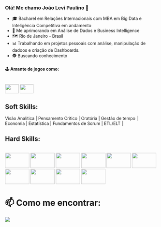 ### Olá! Me chamo João Levi Paulino 👋


- 🎓 Bacharel em Relações Internacionais com MBA em Big Data e Inteligência Competitiva em andamento
- 📖 Me aprimorando em Análise de Dados e Business Intelligence
- 🗺️ Rio de Janeiro - Brasil
- 📊 Trabalhando em projetos pessoais com análise, manipulação de dadoos e criação de Dashboards.
- 🕵️ Buscando conhecimento

#### 🕹️ Amante de jogos como:
<div style="display: inline_block"><br>
<img align"center"  height="30" width="45" src="https://www.tibiawiki.com.br/images/5/52/Tibia_Logo.png">
<img align"center"  height="30" width="45" src="https://www.freeiconspng.com/thumbs/csgo-icon/csgo-icon-12.png">

</div>

## Soft Skills:

Visão Analítica | Pensamento Crítico | Oratória | Gestão de tempo | Economia | Estatística | Fundamentos de Scrum | ETL/ELT |

## Hard Skills: 
<div style="display: inline_block"><br>
 <img align"center"  height="50" width="80" src="https://img.shields.io/badge/Windows-0078D6?style=for-the-badge&logo=windows&logoColor=white">
 <img align"center"  height="50" width="80" src="https://i.ibb.co/jR4n2bm/icons8-power-bi-48.png">
 <img align"center"  height="50" width="80" src="https://upload.wikimedia.org/wikipedia/commons/thumb/6/67/DAX-logo.svg/1920px-DAX-logo.svg.png?20110104220433">
 <img align"center"  height="50" width="80" src="https://img.shields.io/badge/Microsoft_Excel-217346?style=for-the-badge&logo=microsoft-excel&logoColor=white">
 <img align"center"  height="50" width="80" src="https://cdn-icons-png.flaticon.com/512/29/29165.png">
 <img align"center"  height="50" width="80" src="https://img.shields.io/badge/MySQL-00000F?style=for-the-badge&logo=mysql&logoColor=white">
 <img align"center"  height="50" width="80" src="https://img.shields.io/badge/Microsoft_Office-D83B01?style=for-the-badge&logo=microsoft-office&logoColor=white">
 <img align"center"  height="50" width="80" src="https://img.shields.io/badge/PostgreSQL-316192?style=for-the-badge&logo=postgresql&logoColor=white">
 <img align"center"  height="50" width="80" src="https://img.shields.io/badge/Python-14354C?style=for-the-badge&logo=python&logoColor=white">
 <img align"center"  height="50" width="80" src="https://cdn.icon-icons.com/icons2/2415/PNG/512/gimp_original_wordmark_logo_icon_146514.png">
 
</div>


# 📫 Como me encontrar:

<div>
 <a href="https://www.linkedin.com/in/joaolevipaulino" target="_blank"><img src="https://img.shields.io/badge/LinkedIn-0077B5?style=for-the-badge&logo=linkedin&logoColor=white" target="_blank"></a>
</div>
